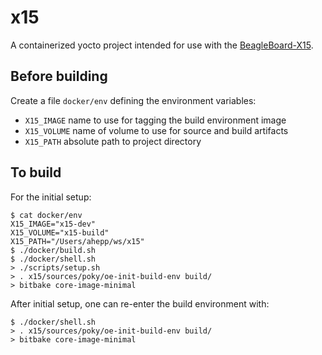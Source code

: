 # x15

A containerized yocto project intended for use with the [BeagleBoard-X15](https://beagleboard.org/x15).

## Before building

Create a file `docker/env` defining the environment variables:

* `X15_IMAGE` name to use for tagging the build environment image
* `X15_VOLUME` name of volume to use for source and build artifacts
* `X15_PATH` absolute path to project directory

## To build

For the initial setup:

    $ cat docker/env
    X15_IMAGE="x15-dev"
    X15_VOLUME="x15-build"
    X15_PATH="/Users/ahepp/ws/x15"
    $ ./docker/build.sh
    $ ./docker/shell.sh
    > ./scripts/setup.sh
    > . x15/sources/poky/oe-init-build-env build/
    > bitbake core-image-minimal

After initial setup, one can re-enter the build environment with:

    $ ./docker/shell.sh
    > . x15/sources/poky/oe-init-build-env build/
    > bitbake core-image-minimal
